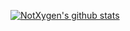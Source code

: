 [![NotXygen's github stats](https://github-readme-stats.vercel.app/api?username=not-xygen)](https://github.com/anuraghazra/github-readme-stats)
